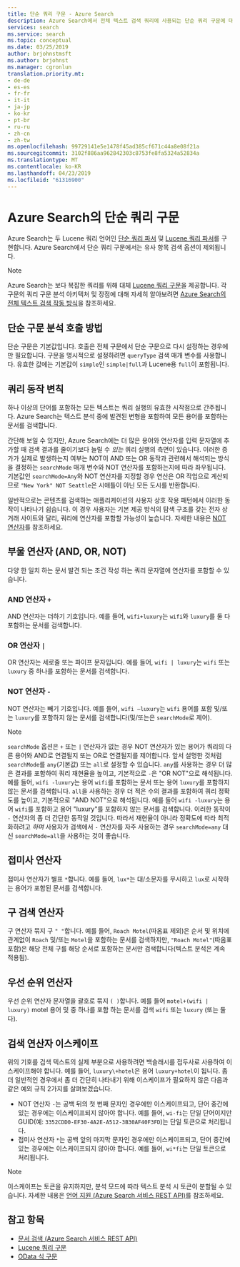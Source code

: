 ```yaml
---
title: 단순 쿼리 구문 - Azure Search
description: Azure Search에서 전체 텍스트 검색 쿼리에 사용되는 단순 쿼리 구문에 대한 참조입니다.
services: search
ms.service: search
ms.topic: conceptual
ms.date: 03/25/2019
author: brjohnstmsft
ms.author: brjohnst
ms.manager: cgronlun
translation.priority.mt:
- de-de
- es-es
- fr-fr
- it-it
- ja-jp
- ko-kr
- pt-br
- ru-ru
- zh-cn
- zh-tw
ms.openlocfilehash: 99729141e5e1478f45ad385cf671c44a8e08f21a
ms.sourcegitcommit: 3102f886aa962842303c8753fe8fa5324a52834a
ms.translationtype: MT
ms.contentlocale: ko-KR
ms.lasthandoff: 04/23/2019
ms.locfileid: "61316900"
---
```

# <a name="simple-query-syntax-in-azure-search"></a>Azure Search의 단순 쿼리 구문
Azure Search는 두 Lucene 쿼리 언어인 [단순 쿼리 파서](https://lucene.apache.org/core/4_7_0/queryparser/org/apache/lucene/queryparser/simple/SimpleQueryParser.html) 및 [Lucene 쿼리 파서](https://lucene.apache.org/core/4_10_2/queryparser/org/apache/lucene/queryparser/classic/package-summary.html)를 구현합니다. Azure Search에서 단순 쿼리 구문에서는 유사 항목 검색 옵션이 제외됩니다.  

> [!NOTE]  
>  Azure Search는 보다 복잡한 쿼리를 위해 대체 [Lucene 쿼리 구문](query-lucene-syntax.md)을 제공합니다. 각 구문의 쿼리 구문 분석 아키텍처 및 장점에 대해 자세히 알아보려면 [Azure Search의 전체 텍스트 검색 작동 방식](search-lucene-query-architecture.md)을 참조하세요.

## <a name="how-to-invoke-simple-parsing"></a>단순 구문 분석 호출 방법

단순 구문은 기본값입니다. 호출은 전체 구문에서 단순 구문으로 다시 설정하는 경우에만 필요합니다. 구문을 명시적으로 설정하려면 `queryType` 검색 매개 변수를 사용합니다. 유효한 값에는 기본값이 `simple`인 `simple|full`과 Lucene용 `full`이 포함됩니다. 

## <a name="query-behavior-anomalies"></a>쿼리 동작 변칙

하나 이상의 단어를 포함하는 모든 텍스트는 쿼리 실행의 유효한 시작점으로 간주됩니다. Azure Search는 텍스트 분석 중에 발견된 변형을 포함하여 모든 용어를 포함하는 문서를 검색합니다. 

간단해 보일 수 있지만, Azure Search에는 더 많은 용어와 연산자를 입력 문자열에 추가할 때 검색 결과를 줄이기보다 늘릴 수 *있는* 쿼리 실행의 측면이 있습니다. 이러한 증가가 실제로 발생하는지 여부는 NOT이 AND 또는 OR 동작과 관련해서 해석되는 방식을 결정하는 `searchMode` 매개 변수와 NOT 연산자를 포함하는지에 따라 좌우됩니다. 기본값인 `searchMode=Any`와 NOT 연산자를 지정할 경우 연산은 OR 작업으로 계산되므로 `"New York" NOT Seattle`은 시애틀이 아닌 모든 도시를 반환합니다.  

일반적으로는 콘텐츠를 검색하는 애플리케이션의 사용자 상호 작용 패턴에서 이러한 동작이 나타나기 쉽습니다. 이 경우 사용자는 기본 제공 방식의 탐색 구조를 갖는 전자 상거래 사이트와 달리, 쿼리에 연산자를 포함할 가능성이 높습니다. 자세한 내용은 [NOT 연산자](#not-operator)를 참조하세요. 

## <a name="boolean-operators-and-or-not"></a>부울 연산자 (AND, OR, NOT) 

다양 한 일치 하는 문서 발견 되는 조건 작성 하는 쿼리 문자열에 연산자를 포함할 수 있습니다. 

### <a name="and-operator-"></a>AND 연산자 `+`

AND 연산자는 더하기 기호입니다. 예를 들어, `wifi+luxury`는 `wifi`와 `luxury`를 둘 다 포함하는 문서를 검색합니다.

### <a name="or-operator-"></a>OR 연산자 `|`

OR 연산자는 세로줄 또는 파이프 문자입니다. 예를 들어, `wifi | luxury`는 `wifi` 또는 `luxury` 중 하나를 포함하는 문서를 검색합니다.

<a name="not-operator"></a>

### <a name="not-operator--"></a>NOT 연산자 `-`

NOT 연산자는 빼기 기호입니다. 예를 들어, `wifi –luxury`는 `wifi` 용어를 포함 및/또는 `luxury`를 포함하지 않는 문서를 검색합니다(및/또는은 `searchMode`로 제어).

> [!NOTE]  
>  `searchMode` 옵션은 `+` 또는 `|` 연산자가 없는 경우 NOT 연산자가 있는 용어가 쿼리의 다른 용어와 AND로 연결될지 또는 OR로 연결될지를 제어합니다. 앞서 설명한 것처럼 `searchMode`를 `any`(기본값) 또는 `all`로 설정할 수 있습니다. `any`를 사용하는 경우 더 많은 결과를 포함하여 쿼리 재현율을 높이고, 기본적으로 `-`은 "OR NOT"으로 해석됩니다. 예를 들어, `wifi -luxury`는 용어 `wifi`를 포함하는 문서 또는 용어 `luxury`를 포함하지 않는 문서를 검색합니다. `all`을 사용하는 경우 더 적은 수의 결과를 포함하여 쿼리 정확도를 높이고, 기본적으로 "AND NOT"으로 해석됩니다. 예를 들어 `wifi -luxury`는 용어 `wifi`를 포함하고 용어 "luxury"를 포함하지 않는 문서를 검색합니다. 이러한 동작이 `-` 연산자의 좀 더 간단한 동작일 것입니다. 따라서 재현율이 아니라 정확도에 따라 최적화하려고 *하며* 사용자가 검색에서 `-` 연산자를 자주 사용하는 경우 `searchMode=any` 대신 `searchMode=all`을 사용하는 것이 좋습니다.

## <a name="suffix-operator"></a>접미사 연산자

접미사 연산자가 별표 `*`합니다. 예를 들어, `lux*`는 대/소문자를 무시하고 `lux`로 시작하는 용어가 포함된 문서를 검색합니다.  

## <a name="phrase-search-operator"></a>구 검색 연산자

구 연산자 묶지 구 `" "`합니다. 예를 들어, `Roach Motel`(따옴표 제외)은 순서 및 위치에 관계없이 `Roach` 및/또는 `Motel`을 포함하는 문서를 검색하지만, `"Roach Motel"`(따옴표 포함)은 해당 전체 구를 해당 순서로 포함하는 문서만 검색합니다(텍스트 분석은 계속 적용됨).

## <a name="precedence-operator"></a>우선 순위 연산자

우선 순위 연산자 문자열을 괄호로 묶지 `( )`합니다. 예를 들어 `motel+(wifi | luxury)` motel 용어 및 중 하나를 포함 하는 문서를 검색 `wifi` 또는 `luxury` (또는 둘 다).  

## <a name="escaping-search-operators"></a>검색 연산자 이스케이프  

 위의 기호를 검색 텍스트의 실제 부분으로 사용하려면 백슬래시를 접두사로 사용하여 이스케이프해야 합니다. 예를 들어, `luxury\+hotel`은 용어 `luxury+hotel`이 됩니다. 좀 더 일반적인 경우에서 좀 더 간단히 나타내기 위해 이스케이프가 필요하지 않은 다음과 같은 예외 규칙 2가지를 살펴보겠습니다.  

- NOT 연산자 `-`는 공백 뒤의 첫 번째 문자인 경우에만 이스케이프되고, 단어 중간에 있는 경우에는 이스케이프되지 않아야 합니다. 예를 들어, `wi-fi`는 단일 단어이지만 GUID(예: `3352CDD0-EF30-4A2E-A512-3B30AF40F3FD`)는 단일 토큰으로 처리됩니다.
- 접미사 연산자 `*`는 공백 앞의 마지막 문자인 경우에만 이스케이프되고, 단어 중간에 있는 경우에는 이스케이프되지 않아야 합니다. 예를 들어, `wi*fi`는 단일 토큰으로 처리됩니다.

> [!NOTE]  
>  이스케이프는 토큰을 유지하지만, 분석 모드에 따라 텍스트 분석 시 토큰이 분할될 수 있습니다. 자세한 내용은 [언어 지원 &#40;Azure Search 서비스 REST API&#41;](index-add-language-analyzers.md)를 참조하세요.  

## <a name="see-also"></a>참고 항목  

+ [문서 검색 &#40;Azure Search 서비스 REST API&#41;](https://docs.microsoft.com/rest/api/searchservice/Search-Documents) 
+ [Lucene 쿼리 구문](query-lucene-syntax.md)
+ [OData 식 구문](query-odata-filter-orderby-syntax.md) 
